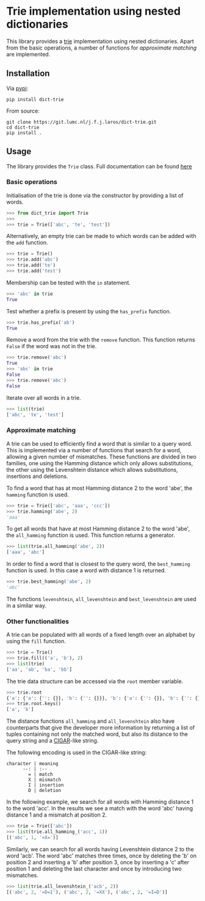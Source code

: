 # Trie implementation using nested dictionaries
This library provides a [trie](https://en.wikipedia.org/wiki/Trie)
implementation using nested dictionaries. Apart from the basic operations, a
number of functions for *approximate matching* are implemented.

## Installation
Via [pypi](https://pypi.python.org/pypi/dict-trie):

    pip install dict-trie

From source:

    git clone https://git.lumc.nl/j.f.j.laros/dict-trie.git
    cd dict-trie
    pip install .

## Usage
The library provides the `Trie` class. Full documentation can be found
[here](https://git.lumc.nl/j.f.j.laros/dict-trie)

### Basic operations
Initialisation of the trie is done via the constructor by providing a list of
words.
```python
>>> from dict_trie import Trie
>>>
>>> trie = Trie(['abc', 'te', 'test'])
```

Alternatively, an empty trie can be made to which words can be added with the
`add` function.
```python
>>> trie = Trie()
>>> trie.add('abc')
>>> trie.add('te')
>>> trie.add('test')
```

Membership can be tested with the `in` statement.
```python
>>> 'abc' in trie
True
```

Test whether a prefix is present by using the `has_prefix` function.
```python
>>> trie.has_prefix('ab')
True
```

Remove a word from the trie with the `remove` function. This function returns
`False` if the word was not in the trie.
```python
>>> trie.remove('abc')
True
>>> 'abc' in trie
False
>>> trie.remove('abc')
False
```

Iterate over all words in a trie.
```python
>>> list(trie)
['abc', 'te', 'test']
```

### Approximate matching
A trie can be used to efficiently find a word that is similar to a query word.
This is implemented via a number of functions that search for a word, allowing
a given number of mismatches. These functions are divided in two families, one
using the Hamming distance which only allows substitutions, the other using the
Levenshtein distance which allows substitutions, insertions and deletions.

To find a word that has at most Hamming distance 2 to the word 'abe', the
`hamming` function is used.
```python
>>> trie = Trie(['abc', 'aaa', 'ccc'])
>>> trie.hamming('abe', 2)
'aaa'
```

To get all words that have at most Hamming distance 2 to the word 'abe', the
`all_hamming` function is used. This function returns a generator.
```python
>>> list(trie.all_hamming('abe', 2))
['aaa', 'abc']
```

In order to find a word that is closest to the query word, the `best_hamming`
function is used. In this case a word with distance 1 is returned.
```python
>>> trie.best_hamming('abe', 2)
'abc'
```

The functions `levenshtein`, `all_levenshtein` and `best_levenshtein` are used
in a similar way.

### Other functionalities
A trie can be populated with all words of a fixed length over an alphabet by
using the `fill` function.
```python
>>> trie = Trie()
>>> trie.fill(('a', 'b'), 2)
>>> list(trie)
['aa', 'ab', 'ba', 'bb']
```

The trie data structure can be accessed via the `root` member variable.
```python
>>> trie.root
{'a': {'a': {'': {}}, 'b': {'': {}}}, 'b': {'a': {'': {}}, 'b': {'': {}}}}
>>> trie.root.keys()
['a', 'b']
```

The distance functions `all_hamming` and `all_levenshtein` also have
counterparts that give the developer more information by returning a list of
tuples containing not only the matched word, but also its distance to the query
string and a [CIGAR](https://samtools.github.io/hts-specs/SAMv1.pdf)-like
string.

The following encoding is used in the CIGAR-like string:

    character | meaning
          --: | :--
            = | match
            X | mismatch
            I | insertion
            D | deletion

In the following example, we search for all words with Hamming distance 1 to
the word 'acc'. In the results we see a match with the word 'abc' having
distance 1 and a mismatch at position 2.
```python
>>> trie = Trie(['abc'])
>>> list(trie.all_hamming_('acc', 1))
[('abc', 1, '=X=')]
```

Similarly, we can search for all words having Levenshtein distance 2 to the
word 'acb'. The word 'abc' matches three times, once by deleting the 'b' on
position 2 and inserting a 'b' after position 3, once by inserting a 'c' after
position 1 and deleting the last character and once by introducing two
mismatches.
```python
>>> list(trie.all_levenshtein_('acb', 2))
[('abc', 2, '=D=I'), ('abc', 2, '=XX'), ('abc', 2, '=I=D')]
```

